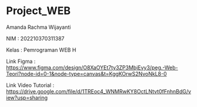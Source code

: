 # Project_WEB

Amanda Rachma Wijayanti

NIM   : 202210370311387

Kelas : Pemrograman WEB H

Link Figma : https://www.figma.com/design/O8XaOYEt7ty3ZP3MbjEvy3/peg.-Web-Teori?node-id=0-1&node-type=canvas&t=KggKOrwS2NvoNkL8-0

Link Video Tutorial : https://drive.google.com/file/d/1TREoc4_WNMRwKY8OctLNtvt0fFnhnBdG/view?usp=sharing
